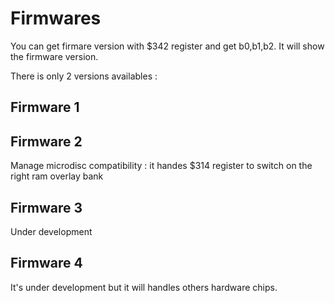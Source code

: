 # Firmwares

You can get firmare version with $342 register and get b0,b1,b2. It will show the firmware version.

There is only 2 versions availables :

## Firmware 1

## Firmware 2

Manage microdisc compatibility : it handes $314 register to switch on the right ram overlay bank

## Firmware 3

Under development

## Firmware 4

It's under development but it will handles others hardware chips.


